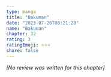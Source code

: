 ```yaml
---
type: manga
title: "Bakuman"
date: "2023-07-26T08:21:28"
name: "Bakuman"
chapter: 32
rating: 3
ratingEmoji: ⭐️⭐️⭐️
share: false
---
```


*[No review was written for this chapter]*
